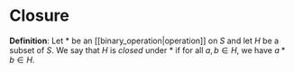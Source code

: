 # Closure
**Definition**: Let $*$ be an [[binary_operation|operation]] on $S$ and let $H$ be a subset of $S$. We say that $H$ is *closed* under $*$ if for all $a, b \in H$, we have $a * b \in H$.